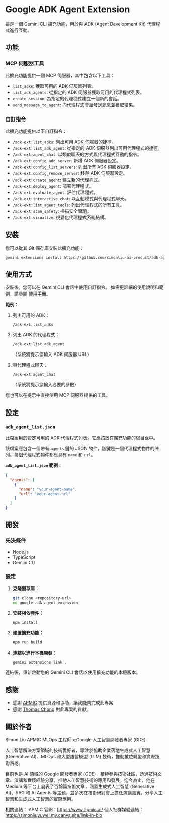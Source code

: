 # Google ADK Agent Extension

這是一個 Gemini CLI 擴充功能，用於與 ADK (Agent Development Kit) 代理程式進行互動。

## 功能

### MCP 伺服器工具

此擴充功能提供一個 MCP 伺服器，其中包含以下工具：

*   `list_adks`: 獲取可用的 ADK 伺服器列表。
*   `list_adk_agents`: 從指定的 ADK 伺服器獲取可用的代理程式列表。
*   `create_session`: 為指定的代理程式建立一個新的會話。
*   `send_message_to_agent`: 向代理程式會話發送訊息並獲取結果。

### 自訂指令

此擴充功能提供以下自訂指令：

*   `/adk-ext:list_adks`: 列出可用 ADK 伺服器的捷徑。
*   `/adk-ext:list_adk_agent`: 從指定的 ADK 伺服器列出可用代理程式的捷徑。
*   `/adk-ext:agent_chat`: 以類似聊天的​​方式與代理程式互動的指令。
*   `/adk-ext:config_add_server`: 新增 ADK 伺服器設定。
*   `/adk-ext:config_list_servers`: 列出所有 ADK 伺服器設定。
*   `/adk-ext:config_remove_server`: 移除 ADK 伺服器設定。
*   `/adk-ext:create_agent`: 建立新的代理程式。
*   `/adk-ext:deploy_agent`: 部署代理程式。
*   `/adk-ext:evaluate_agent`: 評估代理程式。
*   `/adk-ext:interactive_chat`: 以互動模式與代理程式聊天。
*   `/adk-ext:list_agent_tools`: 列出代理程式的所有工具。
*   `/adk-ext:scan_safety`: 掃描安全問題。
*   `/adk-ext:visualize`: 視覺化代理程式系統結構。

## 安裝

您可以從其 Git 儲存庫安裝此擴充功能：

```bash
gemini extensions install https://github.com/simonliu-ai-product/adk-agent-extension
```

## 使用方式

安裝後，您可以在 Gemini CLI 會話中使用自訂指令。
如需更詳細的使用說明和範例，請參閱 [使用手冊](doc/zhtw/usage.md)。

**範例：**

1.  列出可用的 ADK：
    ```
    /adk-ext:list_adks
    ```

2.  列出 ADK 的代理程式：
    ```
    /adk-ext:list_adk_agent
    ```
    （系統將提示您輸入 ADK 伺服器 URL）

3.  與代理程式聊天：
    ```
    /adk-ext:agent_chat
    ```
    （系統將提示您輸入必要的參數）

您也可以在提示中直接使用 MCP 伺服器提供的工具。

## 設定

### `adk_agent_list.json`

此檔案用於設定可用的 ADK 代理程式列表。它應該放在擴充功能的根目錄中。

該檔案應包含一個帶有 `agents` 鍵的 JSON 物件，該鍵是一個代理程式物件的陣列。每個代理程式物件都應具有 `name` 和 `url`。

**`adk_agent_list.json` 範例：**

```json
{
  "agents": [
    {
      "name": "your-agent-name",
      "url": "your-agent-url"
    }
  ]
}
```

## 開發

### 先決條件

*   Node.js
*   TypeScript
*   Gemini CLI

### 設定

1.  **克隆儲存庫：**
    ```bash
    git clone <repository-url>
    cd google-adk-agent-extension
    ```

2.  **安裝相依套件：**
    ```bash
    npm install
    ```

3.  **建置擴充功能：**
    ```bash
    npm run build
    ```

4.  **連結以進行本機開發：**
    ```bash
    gemini extensions link .
    ```

連結後，重新啟動您的 Gemini CLI 會話以使用擴充功能的本機版本。

## 感謝

- 感謝 [APMIC](https://www.apmic.ai/) 提供資源和協助，讓我能夠完成此專案
- 感謝 [Thomas Chong](https://github.com/thomas-chong) 對此專案的貢獻。

## 關於作者
Simon Liu
APMIC MLOps 工程師 x Google 人工智慧開發者專家 (GDE)

人工智慧解決方案領域的技術愛好者，專注於協助企業落地生成式人工智慧 (Generative AI)、MLOps 和大型語言模型 (LLM) 技術，推動數位轉型和實際技術落地。

目前也是 AI 領域的 Google 開發者專家 (GDE)，積極參與技術社區，透過技術文章、演講和實踐經驗分享，推動人工智慧技術的應用和發展。迄今為止，他在 Medium 等平台上發表了百餘篇技術文章，涵蓋生成式人工智慧 (Generative AI)、RAG 和 AI Agents 等主題，並多次在技術研討會上擔任演講嘉賓，分享人工智慧和生成式人工智慧的實際應用。

相關連結：
APMIC 官網：https://www.apmic.ai/
個人社群媒體連結：https://simonliuyuwei.my.canva.site/link-in-bio